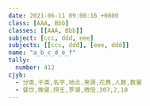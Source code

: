 ```yaml
---
date: 2021-06-11 09:08:16 +0800
class: [AAA, Bbb]
classes: [[AAA, Bbb]]
subject: [ccc, ddd, eee]
subjects: [[ccc, ddd], [eee, ddd]]
name: "a_b_c_d_e_f" 
tally:
  number: 412
cjyb:
  - 分类,子类,名字,地点,来源,花费,人数,数量
  - 餐饮,晚餐,捞王,罗湖,微信,307,2,10
---
```


